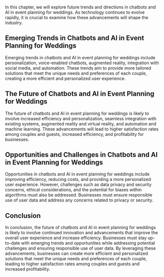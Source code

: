 
In this chapter, we will explore future trends and directions in chatbots and AI in event planning for weddings. As technology continues to evolve rapidly, it is crucial to examine how these advancements will shape the industry.

Emerging Trends in Chatbots and AI in Event Planning for Weddings
-----------------------------------------------------------------

Emerging trends in chatbots and AI in event planning for weddings include personalization, voice-enabled chatbots, augmented reality, integration with social media, and automation. These trends aim to provide more tailored solutions that meet the unique needs and preferences of each couple, creating a more efficient and personalized user experience.

The Future of Chatbots and AI in Event Planning for Weddings
------------------------------------------------------------

The future of chatbots and AI in event planning for weddings is likely to involve increased efficiency and personalization, seamless integration with existing systems, augmented reality and virtual reality, and automation and machine learning. These advancements will lead to higher satisfaction rates among couples and guests, increased efficiency, and profitability for businesses.

Opportunities and Challenges in Chatbots and AI in Event Planning for Weddings
------------------------------------------------------------------------------

Opportunities in chatbots and AI in event planning for weddings include improving efficiency, reducing costs, and providing a more personalized user experience. However, challenges such as data privacy and security concerns, ethical considerations, and the potential for biases within algorithms must also be addressed. Businesses must ensure responsible use of user data and address any concerns related to privacy or security.

Conclusion
----------

In conclusion, the future of chatbots and AI in event planning for weddings is likely to involve continued innovation and advancements that improve the overall user experience and increase efficiency. Businesses must stay up-to-date with emerging trends and opportunities while addressing potential challenges and ensuring responsible use of user data. By leveraging these advancements, businesses can create more efficient and personalized solutions that meet the unique needs and preferences of each couple, leading to higher satisfaction rates among couples and guests and increased profitability.
